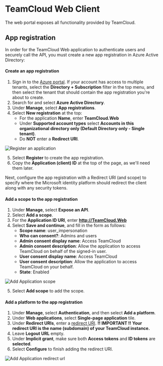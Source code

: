 # TeamCloud Web Client

The web portal exposes all functionality provided by TeamCloud.

<!-- ![TeamCloud website](img/tc_web_app_0.png) -->

## App registration

In order for the TeamCloud Web application to authenticate users and securely call the API, you must create a new app registration in Azure Active Directory:

#### Create an app registration

1. Sign in to the [Azure portal][azure-portal]. If your account has access to multiple tenants, select the **Directory + Subscription** filter in the top menu, and then select the tenant that should contain the app registration you're about to create.
2. Search for and select **Azure Active Directory**.
3. Under **Manage**, select **App registrations**.
4. Select **New registration** at the top:
   - For the application **Name**, enter **TeamCloud.Web**
   - Under **Supported account types** select **Accounts in this organizational directory only (Default Directory only - Single tenant)**.
   - Do **NOT** enter a **Redirect URI**.

![Register an application](img/tc_web_app_registration_0.png)

5. Select **Register** to create the app registration.
6. Copy the **Application (client) ID** at the top of the page, as we'll need them later.

Next, configure the app registration with a Redirect URI (and scope) to specify where the Microsoft identity platform should redirect the client along with any security tokens.

#### Add a scope to the app registration

1. Under **Manage**, select **Expose an API**.
2. Select **Add a scope**.
3. For the **Application ID URI**, enter **http://TeamCloud.Web**
4. Select **Save and continue**, and fill in the form as follows:
   - **Scope name**: user_impersonation
   - **Who can consent?**: Admins and users
   - **Admin consent display name**: Access TeamCloud
   - **Admin consent description**: Allow the application to access TeamCloud on behalf of the signed-in user.
   - **User consent display name**: Access TeamCloud
   - **User consent description**: Allow the application to access TeamCloud on your behalf.
   - **State**: Enabled

![Add Application scope](img/tc_web_app_registration_2.png)

5. Select **Add scope** to add the scope.

#### Add a platform to the app registration

1. Under **Manage**, select **Authentication**, and then select **Add a platform**.
2. Under **Web applications**, select **Single-page application** tile.
3. Under **Redirect URIs**, enter a [redirect URI][reply-url].
   **:bangbang: IMPORTANT :bangbang:**
   **Your redirect URI is the name (subdomain) of your TeamCloud instance.**
4. Leave **Logout URL** empty.
5. Under **Implicit grant**, make sure both **Access tokens** and **ID tokens** are **selected**.
6. Select **Configure** to finish adding the redirect URI.

![Add Application redirect url](img/tc_web_app_registration_3.png)

[azure-portal]:https://portal.azure.com/
[reply-url]:https://docs.microsoft.com/en-us/azure/active-directory/develop/reply-url
